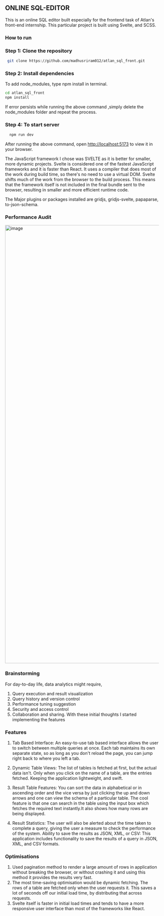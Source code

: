 ## ONLINE SQL-EDITOR

 This is an online SQL editor built especially for the frontend task of Atlan's front-end internship. This particular project is built using Svelte, and SCSS. 

### How to run

### Step 1: Clone the repository

```bash
 git clone https://github.com/madhusriram012/atlan_sql_front.git
```
### Step 2: Install dependencies

To add node_modules, type npm install in terminal.
```bash
cd atlan_sql_front
npm install 
```
If error persists while running the above command ,simply delete the node_modules folder and repeat the process.

### Step 4: To start server

```bash
  npm run dev
```
After running the above command, open [http://localhost:5173](http://localhost:5173/) to view it in your browser.


The JavaScript framework I chose was SVELTE as it is better for smaller, more dynamic projects. Svelte is considered one of the fastest JavaScript frameworks and it is faster than React. It uses a compiler that does most of the work during build time, so there's no need to use a virtual DOM. Svelte shifts much of the work from the browser to the build process. This means that the framework itself is not included in the final bundle sent to the browser, resulting in smaller and more efficient runtime code.
 
The Major plugins or packages installed are gridjs, gridjs-svelte, papaparse, to-json-schema.

### Performance Audit

<img width="1436" alt="image" src="https://github.com/madhusriram012/atlan_sql_front/assets/75003175/a057b402-56a5-435c-b57e-e0bce8d503b0">

### Brainstorming

For day-to-day life, data analytics might require,
1. Query execution and result visualization
2. Query history and version control
3. Performance tuning suggestion
4. Security and access control
5. Collaboration and sharing. With these initial thoughts I started implementing the features

### Features

1. Tab Based Interface: An easy-to-use tab based interface allows the user to switch between multiple queries at once. Each tab maintains its own separate state, so as long as you don't reload the page, you can jump right back to where you left a tab.

2. Dynamic Table Views: The list of tables is fetched at first, but the actual data isn't. Only when you click on the name of a table, are the entries fetched. Keeping the application lightweight, and swift.

3. Result Table Features: You can sort the data in alphabetical or in ascending order and the vice versa by just clicking the up and down arrows and one can view the schema of a particular table. The cool feature is that one can search in the table using the input box which fetches the required text instantly.It also shows how many rows are being displayed.

4. Result Statistics: The user will also be alerted about the time taken to complete a query, giving the user a measure to check the performance of the system.
Ability to save the results as JSON, XML, or CSV: This application includes functionality to save the results of a query in JSON, XML, and CSV formats. 


### Optimisations

1. Used pagination method to render a large amount of rows in application without breaking the browser, or without crashing it and using this method it provides the results very fast.
2. The most time-saving optimisation would be dynamic fetching. The rows of a table are fetched only when the user requests it. This saves a lot of seconds off our initial load time, by distributing that across requests.
3. Svelte itself is faster in initial load times and tends to have a more responsive user interface than most of the frameworks like React.


